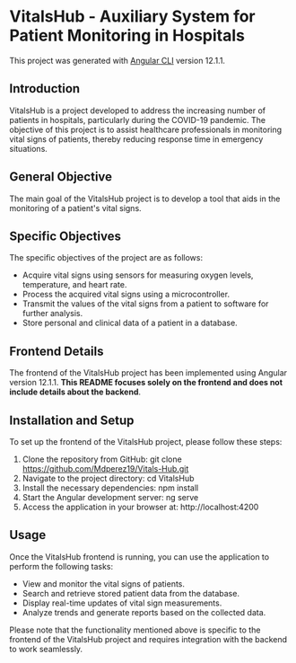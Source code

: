 # VitalsHub - Auxiliary System for Patient Monitoring in Hospitals

This project was generated with [Angular CLI](https://github.com/angular/angular-cli) version 12.1.1.

## Introduction

VitalsHub is a project developed to address the increasing number of patients in hospitals, particularly during the COVID-19 pandemic. The objective of this project is to assist healthcare professionals in monitoring vital signs of patients, thereby reducing response time in emergency situations.

## General Objective

The main goal of the VitalsHub project is to develop a tool that aids in the monitoring of a patient's vital signs.

## Specific Objectives

The specific objectives of the project are as follows:

- Acquire vital signs using sensors for measuring oxygen levels, temperature, and heart rate.
- Process the acquired vital signs using a microcontroller.
- Transmit the values of the vital signs from a patient to software for further analysis.
- Store personal and clinical data of a patient in a database.

## Frontend Details

The frontend of the VitalsHub project has been implemented using Angular version 12.1.1. **This README focuses solely on the frontend and does not include details about the backend**.

## Installation and Setup

To set up the frontend of the VitalsHub project, please follow these steps:

1. Clone the repository from GitHub: git clone https://github.com/Mdperez19/Vitals-Hub.git
2. Navigate to the project directory: cd VitalsHub
3. Install the necessary dependencies: npm install
4. Start the Angular development server: ng serve
5. Access the application in your browser at: http://localhost:4200

## Usage

Once the VitalsHub frontend is running, you can use the application to perform the following tasks:

- View and monitor the vital signs of patients.
- Search and retrieve stored patient data from the database.
- Display real-time updates of vital sign measurements.
- Analyze trends and generate reports based on the collected data.

Please note that the functionality mentioned above is specific to the frontend of the VitalsHub project and requires integration with the backend to work seamlessly.

